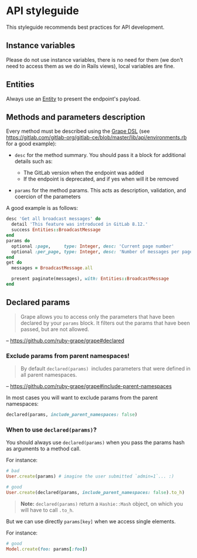 # API styleguide

This styleguide recommends best practices for API development.

## Instance variables

Please do not use instance variables, there is no need for them (we don't need
to access them as we do in Rails views), local variables are fine.

## Entities

Always use an [Entity] to present the endpoint's payload.

## Methods and parameters description

Every method must be described using the [Grape DSL](https://github.com/ruby-grape/grape#describing-methods)
(see https://gitlab.com/gitlab-org/gitlab-ce/blob/master/lib/api/environments.rb
for a good example):

- `desc` for the method summary. You should pass it a block for additional
  details such as:
  - The GitLab version when the endpoint was added
  - If the endpoint is deprecated, and if yes when will it be removed

- `params` for the method params. This acts as description, validation, and
  coercion of the parameters

A good example is as follows:

```ruby
desc 'Get all broadcast messages' do
  detail 'This feature was introduced in GitLab 8.12.'
  success Entities::BroadcastMessage
end
params do
  optional :page,     type: Integer, desc: 'Current page number'
  optional :per_page, type: Integer, desc: 'Number of messages per page'
end
get do
  messages = BroadcastMessage.all

  present paginate(messages), with: Entities::BroadcastMessage
end
```

## Declared params

> Grape allows you to access only the parameters that have been declared by your
`params` block. It filters out the params that have been passed, but are not
allowed.

– https://github.com/ruby-grape/grape#declared

### Exclude params from parent namespaces!

> By default `declared(params) `includes parameters that were defined in all
parent namespaces.

– https://github.com/ruby-grape/grape#include-parent-namespaces

In most cases you will want to exclude params from the parent namespaces:

```ruby
declared(params, include_parent_namespaces: false)
```

### When to use `declared(params)`?

You should always use `declared(params)` when you pass the params hash as
arguments to a method call.

For instance:

```ruby
# bad
User.create(params) # imagine the user submitted `admin=1`... :)

# good
User.create(declared(params, include_parent_namespaces: false).to_h)
```

>**Note:**
`declared(params)` return a `Hashie::Mash` object, on which you will have to
call `.to_h`.

But we can use directly `params[key]` when we access single elements.

For instance:

```ruby
# good
Model.create(foo: params[:foo])
```

[Entity]: https://gitlab.com/gitlab-org/gitlab-ce/blob/master/lib/api/entities.rb
[parameters validation and coercion]: https://github.com/ruby-grape/grape#parameter-validation-and-coercion
